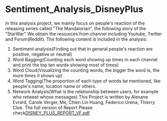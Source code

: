 # Sentiment_Analysis_DisneyPlus
In this analysis project, we mainly focus on people's reaction of the releasing series called "The Mandalorian", the following story of the "StarWar"
We obtain the resources from channel including Youtube, Twitter and Forum(Reddit).
The following content is included in the analysis:
  1. Sentiment analysis(Finding out that in general people's reaction are positive, negative or neutral)
  2. Word Bagging(Counting each word showing up times in each channel and print the top ten words showing most of times)
  3. Word Cloud(Visualizing the counting words, the bigger the word is, the more times it shows up)
  4. Word Tagging(The proportion of each type of words be mentioned, like people's name, location name or others.
  5. Network Analysis(What is the relationship between users, for example who retweet whose messages)
This Project is written by Alexane Evrard, Carole Verger, Me, Chien Lin Huang, Federico Urena, Thierry Cloe.
The full version of Report Please check[DISNEY_PLUS_REPORT_VF.pdf](https://github.com/YH-Chen1225/Text-Mining-DisneyPlus/files/10102823/DISNEY_PLUS_REPORT_VF.pdf)
